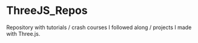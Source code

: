 # ThreeJS_Repos
 
Repository with tutorials / crash courses I followed along / projects I made with Three.js.
